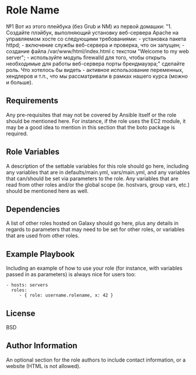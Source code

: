 Role Name
=========

№1
Вот из этого плейбука (без Grub и NM) из первой домашки:
    "1. Создайте плэйбук, выполняющий установку веб-сервера Apache на
    управляемом хосте со следующими требованиями:
    - установка пакета httpd;
    - включение службы веб-сервера и проверка, что он запущен;
    - создание файла /var/www/html/index.html с текстом "Welcome to my
    web server";
    - используйте модуль firewalld для того, чтобы открыть необходимые
    для работы веб-сервера порты брендмауэра;"
сделайте роль.
Что хотелось бы видеть - активное использование переменных, хендлеров и т.п., что мы рассматривали в рамках нашего курса (можно и больше).

Requirements
------------

Any pre-requisites that may not be covered by Ansible itself or the role should be mentioned here. For instance, if the role uses the EC2 module, it may be a good idea to mention in this section that the boto package is required.

Role Variables
--------------

A description of the settable variables for this role should go here, including any variables that are in defaults/main.yml, vars/main.yml, and any variables that can/should be set via parameters to the role. Any variables that are read from other roles and/or the global scope (ie. hostvars, group vars, etc.) should be mentioned here as well.

Dependencies
------------

A list of other roles hosted on Galaxy should go here, plus any details in regards to parameters that may need to be set for other roles, or variables that are used from other roles.

Example Playbook
----------------

Including an example of how to use your role (for instance, with variables passed in as parameters) is always nice for users too:

    - hosts: servers
      roles:
         - { role: username.rolename, x: 42 }

License
-------

BSD

Author Information
------------------

An optional section for the role authors to include contact information, or a website (HTML is not allowed).
